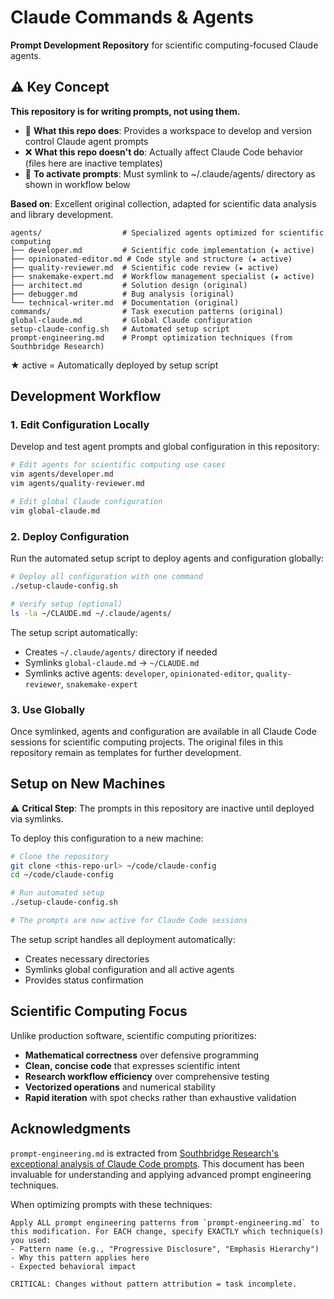 # Claude Commands & Agents

**Prompt Development Repository** for scientific computing-focused Claude agents.

## ⚠️ Key Concept

**This repository is for writing prompts, not using them.**

- 📝 **What this repo does**: Provides a workspace to develop and version control Claude agent prompts
- ❌ **What this repo doesn't do**: Actually affect Claude Code behavior (files here are inactive templates)
- 🔗 **To activate prompts**: Must symlink to ~/.claude/agents/ directory as shown in workflow below

**Based on**: Excellent original collection, adapted for scientific data analysis and library development.

```
agents/                  # Specialized agents optimized for scientific computing
├── developer.md         # Scientific code implementation (★ active)
├── opinionated-editor.md # Code style and structure (★ active)
├── quality-reviewer.md  # Scientific code review (★ active)
├── snakemake-expert.md  # Workflow management specialist (★ active)
├── architect.md         # Solution design (original)
├── debugger.md          # Bug analysis (original)
└── technical-writer.md  # Documentation (original)
commands/                # Task execution patterns (original)
global-claude.md         # Global Claude configuration
setup-claude-config.sh   # Automated setup script
prompt-engineering.md    # Prompt optimization techniques (from Southbridge Research)
```

★ active = Automatically deployed by setup script

## Development Workflow

### 1. Edit Configuration Locally
Develop and test agent prompts and global configuration in this repository:
```bash
# Edit agents for scientific computing use cases
vim agents/developer.md
vim agents/quality-reviewer.md

# Edit global Claude configuration
vim global-claude.md
```

### 2. Deploy Configuration 
Run the automated setup script to deploy agents and configuration globally:
```bash
# Deploy all configuration with one command
./setup-claude-config.sh

# Verify setup (optional)
ls -la ~/CLAUDE.md ~/.claude/agents/
```

The setup script automatically:
- Creates `~/.claude/agents/` directory if needed
- Symlinks `global-claude.md` → `~/CLAUDE.md` 
- Symlinks active agents: `developer`, `opinionated-editor`, `quality-reviewer`, `snakemake-expert`

### 3. Use Globally
Once symlinked, agents and configuration are available in all Claude Code sessions for scientific computing projects. The original files in this repository remain as templates for further development.

## Setup on New Machines

⚠️ **Critical Step**: The prompts in this repository are inactive until deployed via symlinks.

To deploy this configuration to a new machine:

```bash
# Clone the repository
git clone <this-repo-url> ~/code/claude-config
cd ~/code/claude-config

# Run automated setup
./setup-claude-config.sh

# The prompts are now active for Claude Code sessions
```

The setup script handles all deployment automatically:
- Creates necessary directories
- Symlinks global configuration and all active agents
- Provides status confirmation

## Scientific Computing Focus
Unlike production software, scientific computing prioritizes:
- **Mathematical correctness** over defensive programming
- **Clean, concise code** that expresses scientific intent
- **Research workflow efficiency** over comprehensive testing  
- **Vectorized operations** and numerical stability
- **Rapid iteration** with spot checks rather than exhaustive validation

## Acknowledgments

`prompt-engineering.md` is extracted from [Southbridge Research's exceptional analysis of Claude Code prompts](https://southbridge-research.notion.site/Prompt-Engineering-The-Art-of-Instructing-AI-2055fec70db181369002dcdea7d9e732). This document has been invaluable for understanding and applying advanced prompt engineering techniques.

When optimizing prompts with these techniques:
```
Apply ALL prompt engineering patterns from `prompt-engineering.md` to this modification. For EACH change, specify EXACTLY which technique(s) you used:
- Pattern name (e.g., "Progressive Disclosure", "Emphasis Hierarchy")
- Why this pattern applies here
- Expected behavioral impact

CRITICAL: Changes without pattern attribution = task incomplete.
```